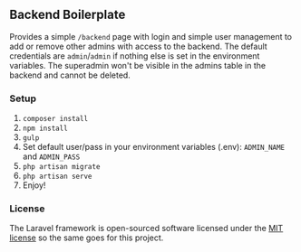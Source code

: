 ## Backend Boilerplate

Provides a simple `/backend` page with login and simple user management to add or remove other admins with access to the backend. The default credentials are `admin`/`admin` if nothing else is set in the environment variables. The superadmin won't be visible in the admins table in the backend and cannot be deleted.

### Setup

1. `composer install`
2. `npm install`
3. `gulp`
4. Set default user/pass in your environment variables (.env): `ADMIN_NAME` and `ADMIN_PASS`
5. `php artisan migrate`
6. `php artisan serve`
7. Enjoy!

### License

The Laravel framework is open-sourced software licensed under the [MIT license](http://opensource.org/licenses/MIT) so the same goes for this project.
